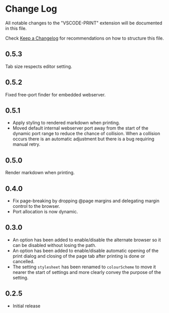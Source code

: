 # Change Log
All notable changes to the "VSCODE-PRINT" extension will be documented in this file.

Check [Keep a Changelog](http://keepachangelog.com/) for recommendations on how to structure this file.

## 0.5.3
Tab size respects editor setting.

## 0.5.2
Fixed free-port finder for embedded webserver.

## 0.5.1
- Apply styling to rendered markdown when printing.
- Moved default internal webserver port away from the start of the dynamic port range to reduce the chance of collision. When a collision occurs there is an automatic adjustment but there is a bug requiring manual retry.

## 0.5.0
Render markdown when printing.

## 0.4.0
- Fix page-breaking by dropping @page margins and delegating margin control to the browser.
- Port allocation is now dynamic.

## 0.3.0
- An option has been added to enable/disable the alternate browser so it can be disabled without losing the path.
- An option has been added to enable/disable automatic opening of the print dialog and closing of the page tab after printing is done or cancelled.
- The setting `stylesheet` has been renamed to `colourScheme` to move it nearer the start of settings and more clearly convey the purpose of the setting.

## 0.2.5
- Initial release